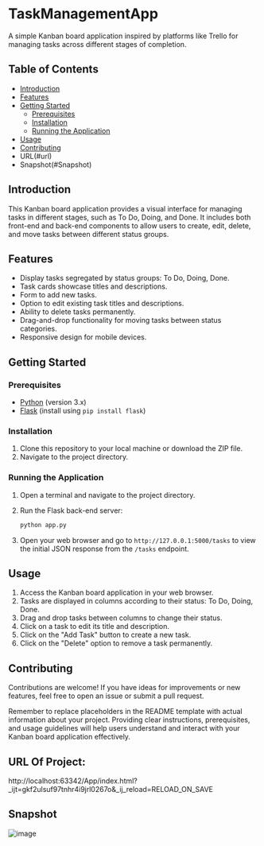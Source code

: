 # TaskManagementApp
A simple Kanban board application inspired by platforms like Trello for managing tasks across different stages of completion.
## Table of Contents
- [Introduction](#introduction)
- [Features](#features)
- [Getting Started](#getting-started)
  - [Prerequisites](#prerequisites)
  - [Installation](#installation)
  - [Running the Application](#running-the-application)
- [Usage](#usage)
- [Contributing](#contributing)
- URL(#url)
- Snapshot(#Snapshot)

## Introduction
This Kanban board application provides a visual interface for managing tasks in different stages, such as To Do, Doing, and Done. It includes both front-end and back-end components to allow users to create, edit, delete, and move tasks between different status groups.

## Features
- Display tasks segregated by status groups: To Do, Doing, Done.
- Task cards showcase titles and descriptions.
- Form to add new tasks.
- Option to edit existing task titles and descriptions.
- Ability to delete tasks permanently.
- Drag-and-drop functionality for moving tasks between status categories.
- Responsive design for mobile devices.

## Getting Started
### Prerequisites
- [Python](https://www.python.org/) (version 3.x)
- [Flask](https://flask.palletsprojects.com/) (install using `pip install flask`)

### Installation
1. Clone this repository to your local machine or download the ZIP file.
2. Navigate to the project directory.

### Running the Application
1. Open a terminal and navigate to the project directory.
2. Run the Flask back-end server:

   ```bash
   python app.py
   ```

3. Open your web browser and go to `http://127.0.0.1:5000/tasks` to view the initial JSON response from the `/tasks` endpoint.

## Usage
1. Access the Kanban board application in your web browser.
2. Tasks are displayed in columns according to their status: To Do, Doing, Done.
3. Drag and drop tasks between columns to change their status.
4. Click on a task to edit its title and description.
5. Click on the "Add Task" button to create a new task.
6. Click on the "Delete" option to remove a task permanently.

## Contributing
Contributions are welcome! If you have ideas for improvements or new features, feel free to open an issue or submit a pull request.


Remember to replace placeholders in the README template with actual information about your project. Providing clear instructions, prerequisites, and usage guidelines will help users understand and interact with your Kanban board application effectively.

## URL Of Project: 
http://localhost:63342/App/index.html?_ijt=gkf2ulsuf97tnhr4i9jrl0267o&_ij_reload=RELOAD_ON_SAVE
## Snapshot
![image](https://github.com/AdibaZaidi/TaskManagementApp/assets/96797209/074f653c-2a8c-4395-913d-e2d13ac6861a)

